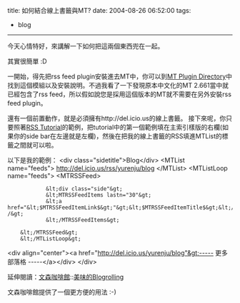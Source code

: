 title: 如何結合線上書籤與MT?
date: 2004-08-26 06:52:00
tags: 
- blog
---

今天心情特好，來講解一下如何把這兩個東西兜在一起。

其實很簡單 :D

一開始，得先把rss feed plugin安裝進去MT中，你可以到[MT Plugin Directory](http://mt-plugins.org/archives/entry/rss_feed.php)中找到這個模組以及安裝說明。不過我看了一下發現原本中文化的MT 2.661當中就已經包含了rss feed，所以假如說您是採用這個版本的MT就不需要在另外安裝rss feed plugin。

還有一個前置動作，就是必須擁有http://del.icio.us的線上書籤。
<a name='more'></a>
接下來呢，你只要照著[RSS Tutorial](http://deanmckenzie.org/howtofeed.txt)的範例，把tutorial中的第一個範例填在主索引樣版的右欄(如果你的side bar在左邊就是左欄)，然後在把我的線上書籤的RSS填進MTList的標籤之間就可以啦。

以下是我的範例：
&lt;div class="sidetitle"&gt;Blog&lt;/div&gt;
        &lt;MTList name="feeds"&gt;
        http://del.icio.us/rss/yurenju/blog
        &lt;/MTList&gt;
        &lt;MTListLoop name="feeds"&gt;
        &lt;MTRSSFeed&gt;

                &lt;div class="side"&gt;
                &lt;MTRSSFeedItems lastn="30"&gt;
                &lt;a href="&lt;$MTRSSFeedItemLink$&gt;"&gt;&lt;$MTRSSFeedItemTitle$&gt;&lt;/a&gt;&lt;br /&gt;
                &lt;/MTRSSFeedItems&gt;

        &lt;/MTRSSFeed&gt;
        &lt;/MTListLoop&gt;
&lt;div align="center"&gt;&lt;a href="http://del.icio.us/yurenju/blog"&gt;----- 更多部落格 -----&lt;/a&gt;&lt;/div&gt;
&lt;/div&gt;

延伸閱讀：[文森咖啡館](http://www.winsoncafe.com/)::[美味的Blogrolling](http://www.winsoncafe.com/archives/001190.html)

文森咖啡館提供了一個更方便的用法 :-)